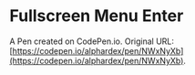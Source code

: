 # Fullscreen Menu Enter

A Pen created on CodePen.io. Original URL: [https://codepen.io/alphardex/pen/NWxNyXb](https://codepen.io/alphardex/pen/NWxNyXb).


